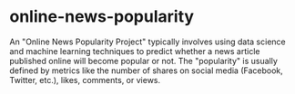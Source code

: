 # online-news-popularity
An "Online News Popularity Project" typically involves using data science and machine learning techniques to predict whether a news article published online will become popular or not. The "popularity" is usually defined by metrics like the number of shares on social media (Facebook, Twitter, etc.), likes, comments, or views.
